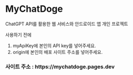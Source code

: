 # MyChatDoge

ChatGPT API를 활용한 웹 서비스와 안드로이드 앱 개인 프로젝트

사용하기 전에

1. myApiKey에 본인의 API key를 넣어주세요.
2. origin에 본인의 배포 사이트 주소를 넣어주세요.

<h3> 사이트 주소 : https://mychatdoge.pages.dev </h3>
